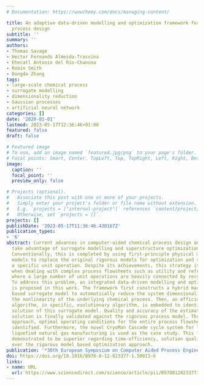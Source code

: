 ```yaml
---
# Documentation: https://wowchemy.com/docs/managing-content/

title: An adaptive data-driven modelling and optimization framework for complex chemical
  process design
subtitle: ''
summary: ''
authors:
- Thomas Savage
- Hector Fernando Almeida-Trasvina
- Ehecatl Antonio del Río-Chanona
- Robin Smith
- Dongda Zhang
tags:
- large-scale chemical process
- surrogate modelling
- dimensionality reduction
- Gaussian processes
- artificial neural network
categories: []
date: '2020-01-01'
lastmod: 2023-05-17T12:36:46+01:00
featured: false
draft: false

# Featured image
# To use, add an image named `featured.jpg/png` to your page's folder.
# Focal points: Smart, Center, TopLeft, Top, TopRight, Left, Right, BottomLeft, Bottom, BottomRight.
image:
  caption: ''
  focal_point: ''
  preview_only: false

# Projects (optional).
#   Associate this post with one or more of your projects.
#   Simply enter your project's folder or file name without extension.
#   E.g. `projects = ["internal-project"]` references `content/project/deep-learning/index.md`.
#   Otherwise, set `projects = []`.
projects: []
publishDate: '2023-05-17T11:36:46.430167Z'
publication_types:
- '6'
abstract: Current advances in computer-aided chemical process design and synthesis
  take advantage of surrogate modelling and superstructure optimization techniques.
  Conventionally, this is completed by using first-principle physical models or data-driven
  models to replace the original rigorous models for optimization and selection of
  a specific unit operation. Despite its achievements, this strategy is inefficient
  when dealing with complex process flowsheets such as utility and refrigeration systems
  where a large number of unit operations are heavily connected by recycling streams.
  To address this problem, an integrated data-driven modelling and optimization framework
  is proposed in this work. The framework first constructs a hybrid machine learning
  based surrogate model to automatically reduce the system dimensionality and capture
  the nonlinearity of the underlying chemical process. Then, an efficient optimization
  algorithm, in specific, evolutionary algorithm, is embedded to identify the optimal
  solution of this surrogate model. Quality and accuracy of the estimated optimal
  solution is finally validated against the rigorous process model. Through an iterative
  approach, optimal operating conditions for the entire process flowsheet are efficiently
  identified. Furthermore, the novel CryoMan Cascade cycle system for large scale
  liquefied natural gas manufacturing is used as the case study. This framework is
  demonstrated to be superior regarding time-efficiency, solution quality, and flexibility
  over the rigorous model based optimization approach.
publication: '*30th European Symposium on Computer Aided Process Engineering*'
doi: https://doi.org/10.1016/B978-0-12-823377-1.50013-6
links:
- name: URL
  url: https://www.sciencedirect.com/science/article/pii/B9780128233771500136
---
```

